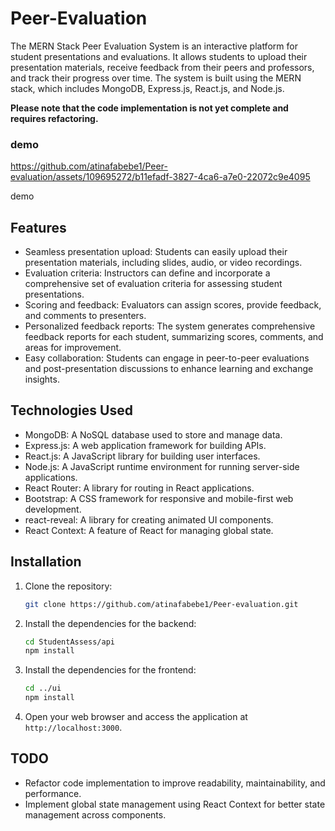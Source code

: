 # Peer-Evaluation

The MERN Stack Peer Evaluation System is an interactive platform for student presentations and evaluations. It allows students to upload their presentation materials, receive feedback from their peers and professors, and track their progress over time. The system is built using the MERN stack, which includes MongoDB, Express.js, React.js, and Node.js.

**Please note that the code implementation is not yet complete and requires refactoring.**

### demo

https://github.com/atinafabebe1/Peer-evaluation/assets/109695272/b11efadf-3827-4ca6-a7e0-22072c9e4095

 demo

## Features

- Seamless presentation upload: Students can easily upload their presentation materials, including slides, audio, or video recordings.
- Evaluation criteria: Instructors can define and incorporate a comprehensive set of evaluation criteria for assessing student presentations.
- Scoring and feedback: Evaluators can assign scores, provide feedback, and comments to presenters.
- Personalized feedback reports: The system generates comprehensive feedback reports for each student, summarizing scores, comments, and areas for improvement.
- Easy collaboration: Students can engage in peer-to-peer evaluations and post-presentation discussions to enhance learning and exchange insights.

## Technologies Used

- MongoDB: A NoSQL database used to store and manage data.
- Express.js: A web application framework for building APIs.
- React.js: A JavaScript library for building user interfaces.
- Node.js: A JavaScript runtime environment for running server-side applications.
- React Router: A library for routing in React applications.
- Bootstrap: A CSS framework for responsive and mobile-first web development.
- react-reveal: A library for creating animated UI components.
- React Context: A feature of React for managing global state.

## Installation

1. Clone the repository:

   ```bash
   git clone https://github.com/atinafabebe1/Peer-evaluation.git


2. Install the dependencies for the backend:

   ```bash
   cd StudentAssess/api
   npm install

3. Install the dependencies for the frontend:

   ```bash
   cd ../ui
   npm install

7. Open your web browser and access the application at `http://localhost:3000`.

## TODO

- Refactor code implementation to improve readability, maintainability, and performance.
- Implement global state management using React Context for better state management across components.


   



